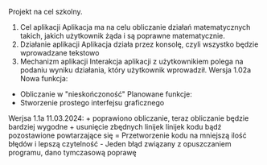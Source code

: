 Projekt na cel szkolny.

1. Cel aplikacji
  Aplikacja ma na celu obliczanie działań matematycznych takich, jakich użytkownik żąda i są poprawne matematycznie.
2. Działanie aplikacji
  Aplikacja działa przez konsolę, czyli wszystko będzie wprowadzane tekstowo
3. Mechanizm aplikacji
   Interakcja aplikacji z użytkownikiem polega na podaniu wyniku działania, który użytkownik wprowadził.
Wersja 1.02a
Nowa funkcja:
- Obliczanie w "nieskończoność"
Planowane funkcje:
- Stworzenie prostego interfejsu graficznego

Werjsa 1.1a 11.03.2024:
\+ poprawiono obliczanie, teraz obliczanie będzie bardziej wygodne
\+ usunięcie zbędnych linijek linijek kodu bądź pozostawione powtarzające się
\= Przetworzenie kodu na mniejszą ilość błędów i lepszą czytelność
\- Jeden błąd związany z opuszczaniem programu, dano tymczasową poprawę
